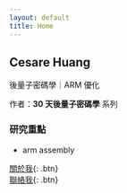 ```yaml
---
layout: default
title: Home
---
```


<div class="intro">

## Cesare Huang

後量子密碼學｜ARM 優化

作者：**30 天後量子密碼學** 系列

### 研究重點

- arm assembly

[關於我](/about){: .btn}  
[聯絡我](mailto:me@example.com){: .btn}

</div>
